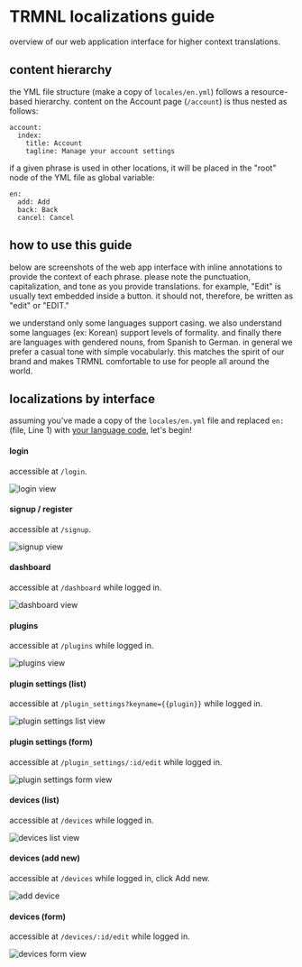 # TRMNL localizations guide
overview of our web application interface for higher context translations.

## content hierarchy
the YML file structure (make a copy of `locales/en.yml`) follows a resource-based hierarchy. content on the Account page (`/account`) is thus nested as follows:

```
account:
  index:
    title: Account
    tagline: Manage your account settings
```

if a given phrase is used in other locations, it will be placed in the "root" node of the YML file as global variable:

```
en:
  add: Add
  back: Back
  cancel: Cancel
```

## how to use this guide
below are screenshots of the web app interface with inline annotations to provide the context of each phrase. please note the punctuation, capitalization, and tone as you provide translations. for example, "Edit" is usually text embedded inside a button. it should not, therefore, be written as "edit" or "EDIT."

we understand only some languages support casing. we also understand some languages (ex: Korean) support levels of formality. and finally there are languages with gendered nouns, from Spanish to German. in general we prefer a casual tone with simple vocabularly. this matches the spirit of our brand and makes TRMNL comfortable to use for people all around the world.

## localizations by interface
assuming you've made a copy of the `locales/en.yml` file and replaced `en:` (file, Line 1) with [your language code](https://github.com/ladjs/i18n-locales), let's begin!

#### login
accessible at `/login`.

![login view](/../master/support/login.png?raw=true "login view")

#### signup / register
accessible at `/signup`.

![signup view](/../master/support/signup.png?raw=true "signup view")

#### dashboard
accessible at `/dashboard` while logged in.

![dashboard view](/../master/support/dashboard.png?raw=true "dashboard view")

#### plugins
accessible at `/plugins` while logged in.

![plugins view](/../master/support/plugins.png?raw=true "plugins view")

#### plugin settings (list)
accessible at `/plugin_settings?keyname={{plugin}}` while logged in.

![plugin settings list view](/../master/support/plugin_settings_list.png?raw=true "plugin settings list view")

#### plugin settings (form)
accessible at `/plugin_settings/:id/edit` while logged in.

![plugin settings form view](/../master/support/plugin_settings_form.png?raw=true "plugin settings form view")

#### devices (list)
accessible at `/devices` while logged in.

![devices list view](/../master/support/devices_list.png?raw=true "devices list view")

#### devices (add new)
accessible at `/devices` while logged in, click Add new.

![add device](/../master/support/devices_add.png?raw=true "add new device view")

#### devices (form)
accessible at `/devices/:id/edit` while logged in.

![devices form view](/../master/support/devices_form.png?raw=true "devices form view")
